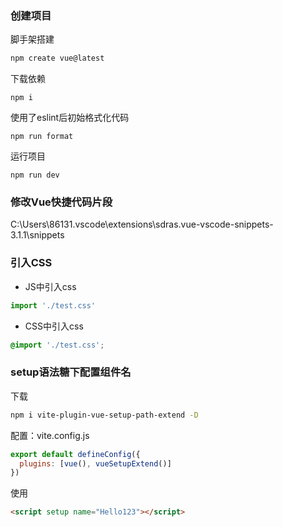### 创建项目

脚手架搭建

```bash
npm create vue@latest
```

下载依赖

```
npm i
```

使用了eslint后初始格式化代码

```
npm run format
```

运行项目

```
npm run dev
```

### 修改Vue快捷代码片段

C:\Users\86131\.vscode\extensions\sdras.vue-vscode-snippets-3.1.1\snippets

### 引入CSS

- JS中引入css

```js
import './test.css'
```

- CSS中引入css

```css
@import './test.css';
```

### setup语法糖下配置组件名

下载

```bash
npm i vite-plugin-vue-setup-path-extend -D
```

配置：vite.config.js

```js
export default defineConfig({
  plugins: [vue(), vueSetupExtend()]
})
```

使用

```html
<script setup name="Hello123"></script>
```
